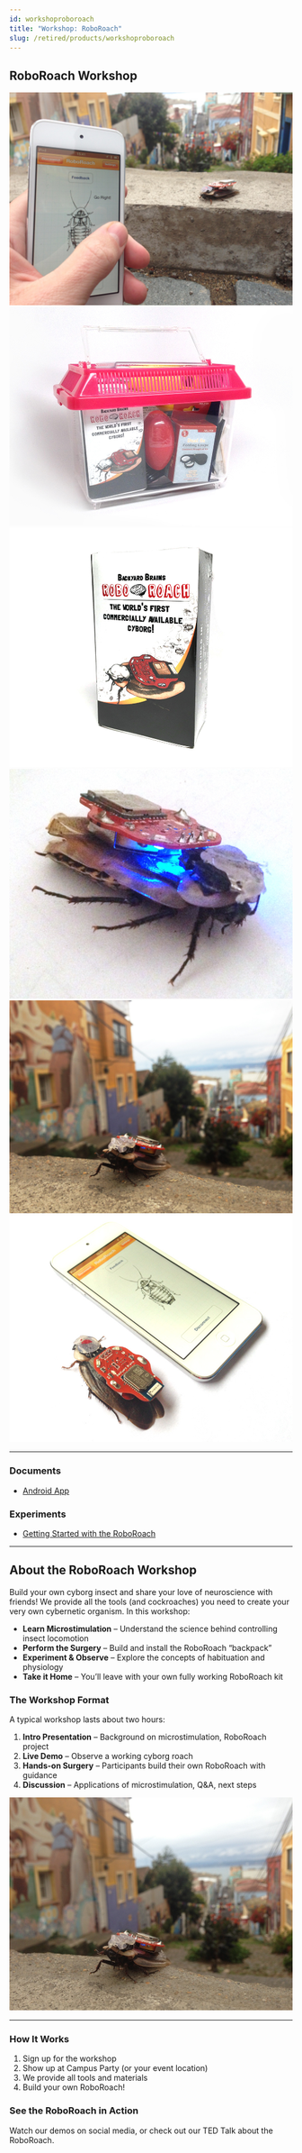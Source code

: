 ```yaml
---
id: workshoproboroach
title: "Workshop: RoboRoach"
slug: /retired/products/workshoproboroach
---
```


## RoboRoach Workshop

![RoboRoach & iPod Beta Testing](./img/roboroachgoright.jpg)
![The RoboRoach Surgery Kit, all packed up!](./img/roboroach_bundle.jpg)
![RoboRoach Box small](./img/roboroach_box.jpg)
![The RoboRoach gets connected!](./img/roboroach-connectionlights.jpg)
![The RoboRoach goes for a stroll in Valparaiso](./img/roboroachinvalpo.jpg)
![The RoboRoach iPod](./img/roboroach_ipod.jpg)

---

### Documents

- [Android App](./files/RoboRoach.apk)

### Experiments

- [Getting Started with the RoboRoach](../experiments/roboRoachSurgery.md)

---

## About the RoboRoach Workshop

Build your own cyborg insect and share your love of neuroscience with friends!
We provide all the tools (and cockroaches) you need to create your very own
cybernetic organism. In this workshop:

- **Learn Microstimulation** – Understand the science behind controlling insect locomotion
- **Perform the Surgery** – Build and install the RoboRoach “backpack”
- **Experiment & Observe** – Explore the concepts of habituation and physiology
- **Take it Home** – You’ll leave with your own fully working RoboRoach kit

### The Workshop Format

A typical workshop lasts about two hours:

1. **Intro Presentation** – Background on microstimulation, RoboRoach project
2. **Live Demo** – Observe a working cyborg roach
3. **Hands-on Surgery** – Participants build their own RoboRoach with guidance
4. **Discussion** – Applications of microstimulation, Q&A, next steps

![RoboRoach Main](./img/roboroach.jpg)

---

### How It Works

1. Sign up for the workshop
2. Show up at Campus Party (or your event location)
3. We provide all tools and materials
4. Build your own RoboRoach!

### See the RoboRoach in Action

Watch our demos on social media, or check out our TED Talk about the RoboRoach.

